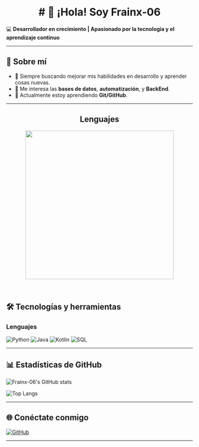 <h1 align="center">
  # 👋 ¡Hola! Soy Frainx-06
</h1>


💻 **Desarrollador en crecimiento | Apasionado por la tecnología y el aprendizaje continuo**

---

## 🚀 Sobre mí
- 🎯 Siempre buscando mejorar mis habilidades en desarrollo y aprender cosas nuevas.
- 🧠 Me interesa las **bases de datos**, **automatización**, y **BackEnd**.
- 🌱 Actualmente estoy aprendiendo **Git/GitHub**.

---
<!--Languages and Tools Section-->       
<h2 align="center">Lenguajes</h2> 
<p align="center">
  <img width="400px" src="https://skillicons.dev/icons?i=python,java,kotlin,postgres&perline=4" />
</p>
<br />

## 🛠️ Tecnologías y herramientas
### Lenguajes
![Python](https://img.shields.io/badge/Python-3776AB?style=for-the-badge&logo=python&logoColor=white)
![Java](https://img.shields.io/badge/Java-007396?style=for-the-badge&logo=openjdk&logoColor=white)
![Kotlin](https://img.shields.io/badge/Kotlin-0095D5?style=for-the-badge&logo=kotlin&logoColor=white)
![SQL](https://img.shields.io/badge/SQL-4479A1?style=for-the-badge&logo=postgresql&logoColor=white)


---

## 📊 Estadísticas de GitHub
![Frainx-06's GitHub stats](https://github-readme-stats.vercel.app/api?username=Frainx-06&show_icons=true&theme=tokyonight)

![Top Langs](https://github-readme-stats.vercel.app/api/top-langs/?username=Frainx-06&layout=compact&theme=tokyonight)

---

## 🌐 Conéctate conmigo
[![GitHub](https://img.shields.io/badge/GitHub-Frainx--06-181717?style=for-the-badge&logo=github)](https://github.com/Frainx-06)

---
